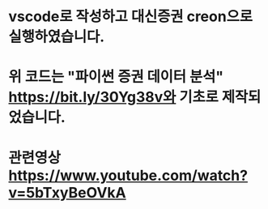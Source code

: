 # vscode로 작성하고 대신증권 creon으로 실행하였습니다.
# 위 코드는 "파이썬 증권 데이터 분석" https://bit.ly/30Yg38v와  기초로 제작되었습니다.
# 관련영상 https://www.youtube.com/watch?v=5bTxyBeOVkA
